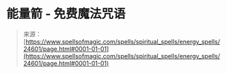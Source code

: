 <!--yml

category: 未分类

date: 2024-06-12 19:10:40

-->

# 能量箭 - 免费魔法咒语

> 来源：[https://www.spellsofmagic.com/spells/spiritual_spells/energy_spells/24601/page.html#0001-01-01](https://www.spellsofmagic.com/spells/spiritual_spells/energy_spells/24601/page.html#0001-01-01)
